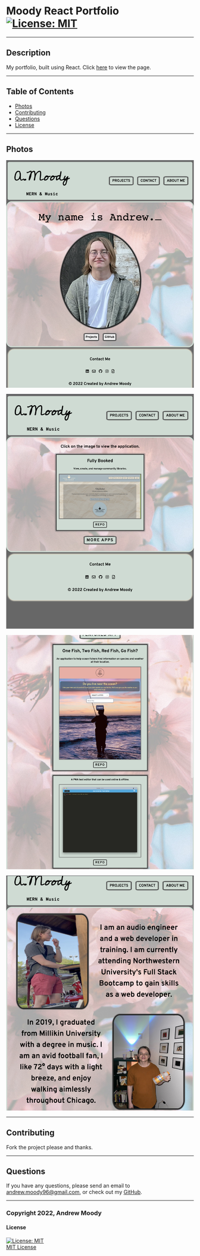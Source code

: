 # Moody React Portfolio <br> [![License: MIT](https://img.shields.io/badge/License-MIT-yellow.svg)](https://opensource.org/licenses/MIT)
---

## Description

My portfolio, built using React. Click [here](https://andrewmoody96.github.io/portfolio-react/) to view the page.

---
## Table of Contents

- [Photos](#photos)
- [Contributing](#contributing)
- [Questions](#questions)
- [License](#license)

---
## Photos

![Homepage](./assets/images/home.png)

![Projects](./assets/images/projects.png)

![More Projects](./assets/images/moreprojects.png)

![About Me](./assets/images/about.png)


---
## Contributing

Fork the project please and thanks.

---
## Questions

If you have any questions, please send an email to <andrew.moody96@gmail.com>, or check out my [GitHub](https://github.com/andrewmoody96).

---
### Copyright 2022, Andrew Moody<br>
  #### License
  [![License: MIT](https://img.shields.io/badge/License-MIT-yellow.svg)](https://opensource.org/licenses/MIT)
  <br>
  [MIT License](https://opensource.org/licenses/MIT)